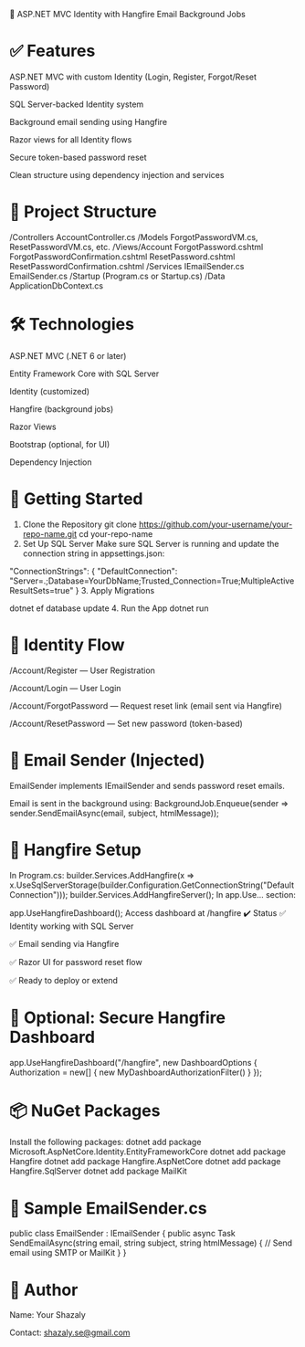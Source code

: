 ﻿📌 ASP.NET MVC Identity with Hangfire Email Background Jobs
# ✅ Features
ASP.NET MVC with custom Identity (Login, Register, Forgot/Reset Password)

SQL Server-backed Identity system

Background email sending using Hangfire

Razor views for all Identity flows

Secure token-based password reset

Clean structure using dependency injection and services

# 📂 Project Structure

/Controllers
    AccountController.cs
/Models
    ForgotPasswordVM.cs, ResetPasswordVM.cs, etc.
/Views/Account
    ForgotPassword.cshtml
    ForgotPasswordConfirmation.cshtml
    ResetPassword.cshtml
    ResetPasswordConfirmation.cshtml
/Services
    IEmailSender.cs
    EmailSender.cs
/Startup (Program.cs or Startup.cs)
/Data
    ApplicationDbContext.cs
#  🛠 Technologies
ASP.NET MVC (.NET 6 or later)

Entity Framework Core with SQL Server

Identity (customized)

Hangfire (background jobs)

Razor Views

Bootstrap (optional, for UI)

Dependency Injection

# 🚀 Getting Started
1. Clone the Repository
git clone https://github.com/your-username/your-repo-name.git
cd your-repo-name
2. Set Up SQL Server
Make sure SQL Server is running and update the connection string in appsettings.json:

"ConnectionStrings": {
  "DefaultConnection": "Server=.;Database=YourDbName;Trusted_Connection=True;MultipleActiveResultSets=true"
}
3. Apply Migrations

dotnet ef database update
4. Run the App
dotnet run

# 🔐 Identity Flow
/Account/Register — User Registration

/Account/Login — User Login

/Account/ForgotPassword — Request reset link (email sent via Hangfire)

/Account/ResetPassword — Set new password (token-based)
# 📧 Email Sender (Injected)
EmailSender implements IEmailSender and sends password reset emails.

Email is sent in the background using:
BackgroundJob.Enqueue<IEmailSender>(sender =>
    sender.SendEmailAsync(email, subject, htmlMessage));
# 🧰 Hangfire Setup
In Program.cs:
builder.Services.AddHangfire(x => 
    x.UseSqlServerStorage(builder.Configuration.GetConnectionString("DefaultConnection")));
builder.Services.AddHangfireServer();
In app.Use... section:

app.UseHangfireDashboard();
Access dashboard at /hangfire
✔️ Status
✅ Identity working with SQL Server

✅ Email sending via Hangfire

✅ Razor UI for password reset flow

✅ Ready to deploy or extend
# 🔐 Optional: Secure Hangfire Dashboard
app.UseHangfireDashboard("/hangfire", new DashboardOptions
{
    Authorization = new[] { new MyDashboardAuthorizationFilter() }
});
# 📦 NuGet Packages
Install the following packages:
dotnet add package Microsoft.AspNetCore.Identity.EntityFrameworkCore
dotnet add package Hangfire
dotnet add package Hangfire.AspNetCore
dotnet add package Hangfire.SqlServer
dotnet add package MailKit
# 🧪 Sample EmailSender.cs
public class EmailSender : IEmailSender
{
    public async Task SendEmailAsync(string email, string subject, string htmlMessage)
    {
        // Send email using SMTP or MailKit
    }
}
# 👤 Author
Name: Your Shazaly

Contact: shazaly.se@gmail.com

